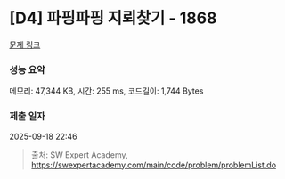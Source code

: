 # [D4] 파핑파핑 지뢰찾기 - 1868 

[문제 링크](https://swexpertacademy.com/main/code/problem/problemDetail.do?contestProbId=AV5LwsHaD1MDFAXc) 

### 성능 요약

메모리: 47,344 KB, 시간: 255 ms, 코드길이: 1,744 Bytes

### 제출 일자

2025-09-18 22:46



> 출처: SW Expert Academy, https://swexpertacademy.com/main/code/problem/problemList.do